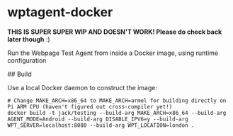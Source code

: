# wptagent-docker
**THIS IS SUPER SUPER WIP AND DOESN'T WORK! Please do check back later though** :)

Run the Webpage Test Agent from inside a Docker image, using runtime configuration

## Build

Use a local Docker daemon to construct the image:

```
# Change MAKE_ARCH=x86_64 to MAKE_ARCH=armel for building directly on Pi ARM CPU (haven't figured out cross-compiler yet!)
docker build -t jack/testing --build-arg MAKE_ARCH=x86_64 --build-arg AGENT_MODE=Android --build-arg DISABLE_IPV6=y --build-arg WPT_SERVER=localhost:8080 --build-arg WPT_LOCATION=london .
```
